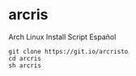 # arcris
Arch Linux Install Script Español
```
git clone https://git.io/arcristo
cd arcris
sh arcris
```
